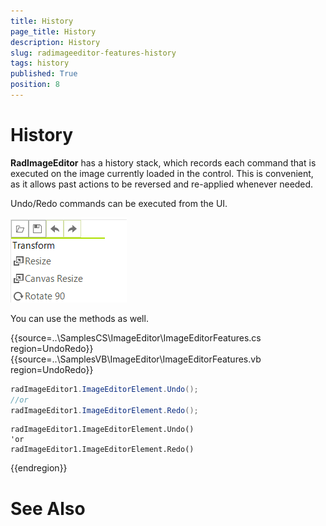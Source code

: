```yaml
---
title: History
page_title: History
description: History
slug: radimageeditor-features-history
tags: history
published: True
position: 8
---
```


# History

__RadImageEditor__ has a history stack, which records each command that is executed on the image currently loaded in the control. This is convenient, as it allows past actions to be reversed and re-applied whenever needed.

Undo/Redo commands can be executed from the UI.

![](images/image-editor-history001.png)

You can use the methods as well.

{{source=..\SamplesCS\ImageEditor\ImageEditorFeatures.cs region=UndoRedo}} 
{{source=..\SamplesVB\ImageEditor\ImageEditorFeatures.vb region=UndoRedo}}
````C#
radImageEditor1.ImageEditorElement.Undo();
//or
radImageEditor1.ImageEditorElement.Redo();

````
````VB.NET
radImageEditor1.ImageEditorElement.Undo()
'or
radImageEditor1.ImageEditorElement.Redo()

````



{{endregion}}



# See Also